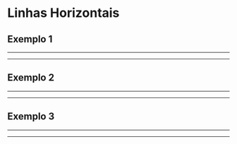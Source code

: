 # Linhas Horizontais

## Exemplo 1

***
---

## Exemplo 2
* * *
- - -

## Exemplo 3

*****************
-----------------
